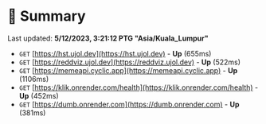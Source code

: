 # 📖 Summary
Last updated: **5/12/2023, 3:21:12 PTG "Asia/Kuala_Lumpur"**

- `GET` [https://hst.ujol.dev](https://hst.ujol.dev) - **Up** (655ms)
- `GET` [https://reddviz.ujol.dev](https://reddviz.ujol.dev) - **Up** (522ms)
- `GET` [https://memeapi.cyclic.app](https://memeapi.cyclic.app) - **Up** (1106ms)
- `GET` [https://klik.onrender.com/health](https://klik.onrender.com/health) - **Up** (452ms)
- `GET` [https://dumb.onrender.com](https://dumb.onrender.com) - **Up** (381ms)
